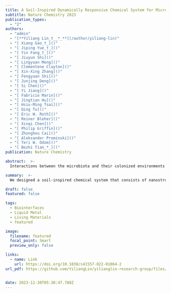```yaml
---
title: A Soil-Inspired Dynamically Responsive Chemical System for Microbial Modulation
subtitle: Nature Chemistry 2023
publication_types:
  - "2"
authors:
  - "admin"
  - "[**Yiliang Lin_†__*_**](/author/yiliang-lin)"
  - "[ Xiang Gao_†_]()"
  - "[ Jiping Yue_†_]()"
  - "[ Yin Fang_†_]()"
  - "[ Jiuyun Shi]()"
  - "[ Lingyuan Meng]()"
  - "[ Clementene Clayton]()"
  - "[ Xin-Xing Zhang]()"
  - "[ Fengyuan Shi]()"
  - "[ Junjing Deng]()"
  - "[ Si Chen]()"
  - "[ Yi Jiang]()"
  - "[ Fabricio Marin]()"
  - "[ Jingtian Hu]()"
  - "[ Hsiu-Ming Tsai]()"
  - "[ Qing Tu]()"
  - "[ Eric W. Roth]()"
  - "[ Reiner Bleher]()"
  - "[ Xinqi Chen]()"
  - "[ Philip Griffin]()"
  - "[ Zhonghou Cai]()"
  - "[ Aleksander Prominski]()"
  - "[ Teri W. Odom]()"
  - "[ Bozhi Tian_*_]()"
publication: Nature Chemistry

abstract:  >-
  Interactions between the microbiota and their colonized environments mediate critical pathways from biogeochemical cycles to homeostasis in human health. Here we report a soil-inspired chemical system that consists of nanostructured minerals, starch granules and liquid metals. Fabricated via a bottom-up synthesis, the soil-inspired chemical system can enable chemical redistribution and modulation of microbial communities. We characterize the composite, confirming its structural similarity to the soil, with three-dimensional X-ray fluorescence and ptychographic tomography and electron microscopy imaging. We also demonstrate that post-synthetic modifications formed by laser irradiation led to chemical heterogeneities from the atomic to the macroscopic level. The soil-inspired material possesses chemical, optical and mechanical responsiveness to yield write–erase functions in electrical performance. The composite can also enhance microbial culture/biofilm growth and biofuel production in vitro. Finally, we show that the soil-inspired system enriches gut bacteria diversity, rectifies tetracycline-induced gut microbiome dysbiosis and ameliorates dextran sulfate sodium-induced rodent colitis symptoms within in vivo rodent models.

summary:  >-
  We designed a soil-inspired chemical system that consists of nanostructured minerals, starch granules and liquid metals. The soil-inspired material possesses chemical, optical and mechanical responsiveness to yield write–erase functions in electrical performance. The composite can also modulate bacterial growth both in vitro and in vivo, such as enriches gut bacteria diversity, rectifies tetracycline-induced gut microbiome dysbiosis and ameliorates dextran sulfate sodium-induced rodent colitis symptoms within rodent models.

draft: false
featured: false

tags:
  - Biointerfaces
  - Liquid Metal
  - Living Materials
  - featured

image:
  filename: featured
  focal_point: Smart
  preview_only: false

links:
  - name: Link
    url: https://doi.org/10.1038/s41557-022-01064-2
url_pdf: https://github.com/YiliangLin/yilianglin-research-group/files/9957984/Lin.et.al.-.2022.-.A.soil-inspired.dynamically.responsive.chemical.sy.pdf


date: 2023-12-30T05:30:47.788Z
---
```

